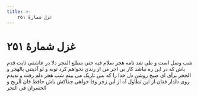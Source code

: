 ```yaml
---
title: >-
    غزل شمارهٔ ۲۵۱
---
```

# غزل شمارهٔ ۲۵۱

شب وصل است و طی شد نامه هجر
سلام فیه حتی مطلع الفجر
دلا در عاشقی ثابت قدم باش
که در این ره نباشد کار بی اجر
من از رندی نخواهم کرد توبه
و لو آذیتنی بالهجر و الحجر
برآی ای صبح روشن دل خدا را
که بس تاریک می بینم شب هجر
دلم رفت و ندیدم روی دلدار
فغان از این تطاول آه از این زجر
وفا خواهی جفاکش باش حافظ
فان الربح و الخسران فی التجر
